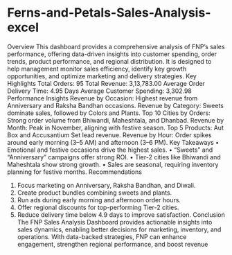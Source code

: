 # Ferns-and-Petals-Sales-Analysis-excel
 Overview
 This dashboard provides a comprehensive analysis of FNP’s sales performance, offering data-driven
 insights into customer spending, order trends, product performance, and regional distribution. It is
 designed to help management monitor sales efficiency, identify key growth opportunities, and optimize
 marketing and delivery strategies.
 Key Highlights
 Total Orders: 95
 Total Revenue:  3,13,783.00
 Average Order Delivery Time: 4.95 Days
 Average Customer Spending:  3,302.98
 Performance Insights
 Revenue by Occasion: Highest revenue from Anniversary and Raksha Bandhan occasions.
 Revenue by Category: Sweets dominate sales, followed by Colors and Plants.
 Top 10 Cities by Orders: Strong order volume from Bhiwandi, Maheshtala, and Dhanbad.
 Revenue by Month: Peak in November, aligning with festive season.
 Top 5 Products: Aut Box and Accusantium Set lead revenue.
 Revenue by Hour: Order spikes around early morning (3–5 AM) and afternoon (3–6 PM).
 Key Takeaways
 • Emotional and festive occasions drive the highest sales.
 • “Sweets” and “Anniversary” campaigns offer strong ROI.
 • Tier-2 cities like Bhiwandi and Maheshtala show strong growth.
• Sales are seasonal, requiring inventory planning for festive months.
 Recommendations
 1. Focus marketing on Anniversary, Raksha Bandhan, and Diwali.
 2. Create product bundles combining sweets and plants.
 3. Run ads during early morning and afternoon order hours.
 4. Offer regional discounts for top-performing Tier-2 cities.
 5. Reduce delivery time below 4.9 days to improve satisfaction.
 Conclusion
 The FNP Sales Analysis Dashboard provides actionable insights into sales dynamics, enabling better
 decisions for marketing, inventory, and operations. With data-backed strategies, FNP can enhance
 engagement, strengthen regional performance, and boost revenue
